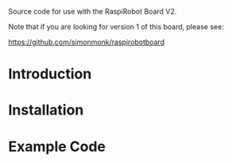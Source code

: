 Source code for use with the RaspiRobot Board V2.

Note that if you are looking for version 1 of this board, please see:

https://github.com/simonmonk/raspirobotboard

# Introduction


# Installation


# Example Code
